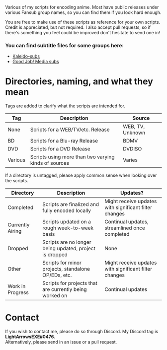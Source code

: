 Various of my scripts for encoding anime.
Most have public releases
under various Fansub group names,
so you can find them
if you look hard enough.

You are free to
make use of these scripts as reference
for your own scripts.
Credit is appreciated,
but not required.
I also accept pull requests,
so if there's something you feel could be improved
don't hesitate to send one in!

### You can find subtitle files for some groups here:
- [Kaleido-subs](https://github.com/Kaleido-subs/Kaleidosubs)
- [Good Job! Media subs](https://github.com/Fyurie/gjmbatchscripts)

# Directories, naming, and what they mean

Tags are added to clarify
what the scripts are intended for.

| Tag | Description | Source |
|------|------------|--------|
| None | Scripts for a WEB/TV/etc. Release | WEB, TV, Unknown |
| BD   | Scripts for a Blu-ray Release | BDMV |
| DVD  | Scripts for a DVD Release | DVDISO |
| Various | Scripts using more than two varying kinds of sources | Varies |

If a directory is untagged,
please apply common sense
when looking over the scripts.


| Directory | Description | Updates? |
|-----------|-------------| ---------|
| Completed | Scripts are finalized and fully encoded locally | Might receive updates with significant filter changes |
| Currently Airing | Scripts updated on a rough week-to-week basis | Continual updates, streamlined once completed |
| Dropped | Scripts are no longer being updated, project is dropped | None |
| Other | Scripts for minor projects, standalone OP/EDs, etc. | Might receive updates with significant filter changes |
| Work in Progress | Scripts for projects that are currently being worked on | Continual updates |

# Contact

If you wish to contact me,
please do so through Discord.
My Discord tag is **LightArrowsEXE#0476**.<br>
Alternatively, please send in an issue
or a pull request.
